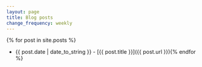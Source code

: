 ```yaml
---
layout: page
title: Blog posts
change_frequency: weekly
---
```


{% for post in site.posts %}
* {{ post.date | date_to_string }} - [{{ post.title }}]({{ post.url }}){% endfor %}
